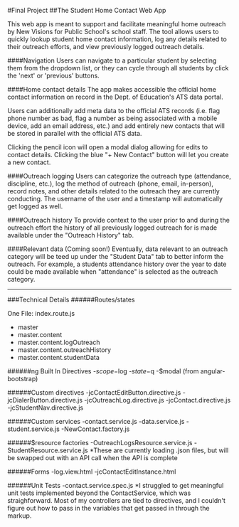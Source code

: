 #Final Project
##The Student Home Contact Web App

This web app is meant to support and facilitate meaningful home outreach by New Visions for Public School's school staff.  The tool allows users to quickly lookup student home contact information, log any details related to their outreach efforts, and view previously logged outreach details.  

####Navigation
Users can navigate to a particular student by selecting them from the dropdown list, or they can cycle through all students by click the 'next' or 'previous' buttons.

####Home contact details
The app makes accessible the official home contact information on record in the Dept. of Education's ATS data portal.

Users can additionally add meta data to the official ATS records (i.e. flag phone number as bad, flag a number as being associated with a mobile device, add an email address, etc.) and add entirely new contacts that will be stored in parallel with the official ATS data.

Clicking the pencil icon will open a modal dialog allowing for edits to contact details. Clicking the blue "+ New Contact" button will let you create a new contact.

####Outreach logging
Users can categorize the outreach type (attendance, discipline, etc.), log the method of outreach (phone, email, in-person), record notes, and other details related to the outreach they are currently conducting.  The username of the user and a timestamp will automatically get logged as well.

####Outreach history
To provide context to the user prior to and during the outreach effort the history of all previously logged outreach for is made available under the "Outreach History" tab.

####Relevant data (Coming soon!)
Eventually, data relevant to an outreach category will be teed up under the "Student Data" tab to better inform the outreach.  For example, a students attendance history over the year to date could be made available when "attendance" is selected as the outreach category.

___

###Technical Details
######Routes/states

One File: index.route.js
- master
- master.content
- master.content.logOutreach
- master.content.outreachHistory
- master.content.studentData


######ng Built In Directives
-$scope
-$log
-$state
-$q
-$modal (from angular-bootstrap)

######Custom directives 
-jcContactEditButton.directive.js
-jcDialerButton.directive.js
-jcOutreachLog.directive.js
-jcContact.directive.js
-jcStudentNav.directive.js

######Custom services
-contact.service.js
-data.service.js
-student.service.js
-NewContact.factory.js

######$resource factories
-OutreachLogsResource.service.js
-StudentResource.service.js
*These are currently loading .json files, but will be swapped out with an API call when the API is complete

######Forms
-log.view.html
-jcContactEditInstance.html

######Unit Tests
-contact.service.spec.js
*I struggled to get meaningful unit tests implemented beyond the ContactService, which was straighforward.  Most of my controllers are tied to directives, and I couldn't figure out how to pass in the variables that get passed in through the markup.
